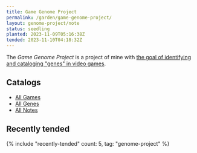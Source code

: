 ```yaml
---
title: Game Genome Project
permalink: /garden/game-genome-project/
layout: genome-project/note
status: seedling
planted: 2023-11-09T05:16:38Z
tended: 2023-11-10T04:18:32Z
---
```


The _Game Genome Project_ is a project of mine with [the goal of identifying and cataloging "genes" in video games](./notes/the-project).

## Catalogs
- [All Games](./games/)
- [All Genes](./genes/)
- [All Notes](./notes/)

## Recently tended
{% include "recently-tended" count: 5, tag: "genome-project" %}